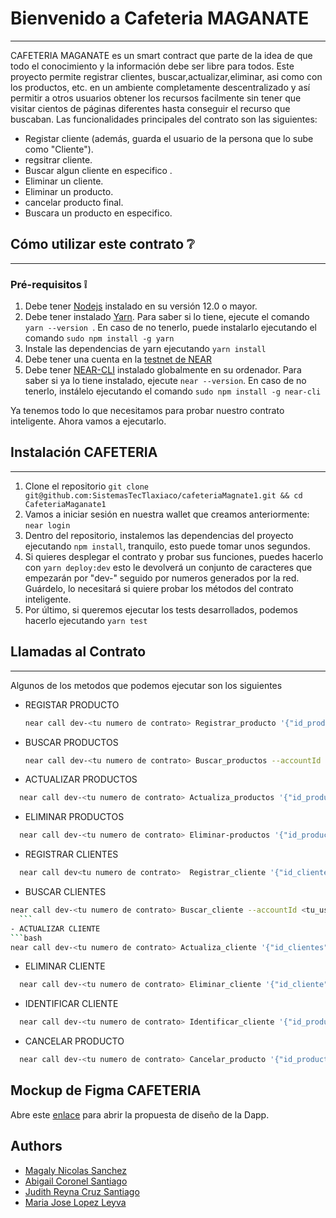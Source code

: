 # Bienvenido a Cafeteria MAGANATE
---
CAFETERIA MAGANATE es un smart contract que parte de la idea de que todo el conocimiento y la información debe ser libre para todos. Este proyecto permite registrar clientes, buscar,actualizar,eliminar, asi como con los productos, etc. en un ambiente completamente descentralizado y así permitir a otros usuarios obtener los recursos facilmente sin tener que visitar cientos de páginas diferentes hasta conseguir el recurso que buscaban.
Las funcionalidades principales del contrato son las siguientes:
* Registar cliente (además, guarda el usuario de la persona que lo sube como "Cliente").
* regsitrar cliente.
* Buscar algun cliente en especifico .
* Eliminar un cliente.
* Eliminar un producto.
* cancelar producto final.
* Buscara un producto en especifico.

## Cómo utilizar este contrato ❔
---
### Pré-requisitos ❕
1. Debe tener [Nodejs](https://nodejs.org/en/) instalado en su versión 12.0 o mayor.
2. Debe tener instalado [Yarn](https://yarnpkg.com/). Para saber si lo tiene, ejecute el comando ```yarn --version ```. En caso de no tenerlo, puede instalarlo ejecutando el comando ```sudo npm install -g yarn```
3. Instale las dependencias de yarn ejecutando ```yarn install```
4. Debe tener una cuenta en la [testnet de NEAR](https://wallet.testnet.near.org/)
5. Debe tener [NEAR-CLI](https://github.com/near/near-cli) instalado globalmente en su ordenador. Para saber si ya lo tiene instalado, ejecute ```near --version```. En caso de no tenerlo, instálelo ejecutando el comando ```sudo npm install -g near-cli``` 

Ya tenemos todo lo que necesitamos para probar nuestro contrato inteligente. Ahora vamos a ejecutarlo.

## Instalación CAFETERIA
---
1. Clone el repositorio ```git clone git@github.com:SistemasTecTlaxiaco/cafeteriaMagnate1.git && cd CafeteriaMaganate1```
3. Vamos a iniciar sesión en nuestra wallet que creamos anteriormente: ```near login```
4. Dentro del repositorio, instalemos las dependencias del proyecto ejecutando ```npm install```, tranquilo, esto puede tomar unos segundos.
5. Si quieres desplegar el contrato y probar sus funciones, puedes hacerlo con ```yarn deploy:dev``` esto le devolverá un conjunto de caracteres que empezarán por "dev-" seguido por numeros generados por la red. Guárdelo, lo necesitará si quiere probar los métodos del contrato inteligente.
6. Por último, si queremos ejecutar los tests desarrollados, podemos hacerlo ejecutando ```yarn test```
   
## Llamadas al Contrato 
---
Algunos de los metodos que podemos ejecutar son los siguientes
- REGISTAR PRODUCTO
  ```bash
  near call dev-<tu numero de contrato> Registrar_producto '{"id_producto": "id ","nombre": "nombre del producto" "descripcion": "Description del prodcuto", "existencias": "numero de existencias del producto", "caducidad": "fecha de caduccidad", "marca": "nombre de la marac del producto", "precio": "precio del producto", "ventas": "numero de ventas del producto"}' --accountId <tu_user.testnet>
  ```
- BUSCAR PRODUCTOS
  ```bash
  near call dev-<tu numero de contrato> Buscar_productos --accountId <tu_user.testnet>
  ```
- ACTUALIZAR PRODUCTOS
```bash
  near call dev-<tu numero de contrato> Actualiza_productos '{"id_producto": "id ","nombre": "nombre del producto" "descripcion": "Description del prodcuto", "existencias": "numero de existencias del producto", "caducidad": "fecha de caduccidad", "marca": "nombre de la marac del producto", "precio": "precio del producto", "ventas": "numero de ventas del producto"}' --accountId <tu_user.testnet>
  ```
- ELIMINAR PRODUCTOS
```bash
  near call dev-<tu numero de contrato> Eliminar-productos '{"id_productos": "id"}' --accountId <tu_user.testnet>
  ```
- REGISTRAR CLIENTES
```bash
  near call dev<tu numero de contrato>  Registrar_cliente '{"id_clientes": " ID","nombre": "nombre del cliente", "apellidos": "apellidos del cliente","direccion":"direccion del cliente", "telefono": "numero de telefono", "wallet": "nombre.testnet"}' --accountId <tu_user.testnet>
  ```
  - BUSCAR CLIENTES
  ```bash
near call dev-<tu numero de contrato> Buscar_cliente --accountId <tu_user.testnet>
    ```
 - ACTUALIZAR CLIENTE
```bash
  near call dev-<tu numero de contrato> Actualiza_cliente '{"id_clientes": " ID","nombre": "nombre del cliente", "apellidos": "apellidos del cliente","direccion":"direccion del cliente", "telefono": "numero de telefono", "wallet": "nombre.testnet"}' --accountId <tu_user.testnet>
  ```
- ELIMINAR CLIENTE
```bash
  near call dev-<tu numero de contrato> Eliminar_cliente '{"id_cliente": "id"}' --accountId <tu_user.testnet>
  ```
- IDENTIFICAR CLIENTE
```bash
  near call dev-<tu numero de contrato> Identificar_cliente '{"id_productos": "id"}' --accountId <tu_user.testnet>
  ```
  - CANCELAR PRODUCTO
```bash
  near call dev-<tu numero de contrato> Cancelar_producto '{"id_productos": "id"}' --accountId <tu_user.testnet>
  ```
## Mockup de Figma CAFETERIA
Abre este [enlace](https://www.figma.com/file/PI0jAosv38tTvCDIvH7GYK/CAFETERIA-MAGNATE?type=design&node-id=0%3A1&t=Odslw1iufsTykLUq-1) para abrir la propuesta de diseño de la Dapp.

## Authors
- [Magaly Nicolas Sanchez](https://github.com/magaly1311)
- [Abigail Coronel Santiago](https://github.com/abicornel)
- [Judith Reyna Cruz Santiago](https://github.com/judithrcs)
- [Maria Jose Lopez Leyva](https://github.com/mariajose-1007)
